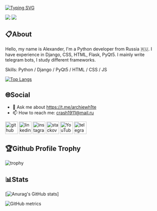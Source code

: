 [![Typing SVG](https://readme-typing-svg.demolab.com?font=Fira+Code&weight=100&size=43&pause=1000&color=8D49F7&center=true&vCenter=true&height=100&lines=Hi+am+ArchieWh1te)](https://t.me/archiewh1te)

![](https://bournetocode.com/projects/GCSE_Computing_Fundamentals/pages/img/Programming_Languages_Main.png)
![](https://komarev.com/ghpvc/?username=archiewh1te)
## 📋About 
Hello, my name is Alexander, I'm a Python developer from Russia 🇷🇺. 
I have experience in Django, CSS, HTML, Flask, PyQt5. I mainly write telegram bots, I study different frameworks.

Skills: Python / Django / PyQt5 / HTML / CSS / JS

[![Top Langs](https://github-readme-stats.vercel.app/api/top-langs/?username=archiewh1te&layout=compact&show_icons=true&theme=radical)]()
## 🌐Social
- 💬 Ask me about https://t.me/archiewh1te 
- 📫 How to reach me: crash1911@mail.ru 

[<img src='https://img.icons8.com/nolan/512/github.png' alt='github' height='40'>](https://github.com/archiewh1te)  [<img src='https://img.icons8.com/fluency/512/linkedin-circled.png' alt='linkedin' height='40'>](https://www.linkedin.com/in/archiewh1te/)  [<img src='https://img.icons8.com/color/512/instagram-new.png' alt='instagram' height='40'>](https://www.instagram.com/archiewh1te/)  [<img src='https://cdn.worldvectorlogo.com/logos/stack-overflow.svg' alt='stackoverflow' height='40'>](https://stackoverflow.com/users/18798414/dx3d9)  [<img src='https://img.icons8.com/color/512/youtube-play.png' alt='YouTube' height='40'>](https://www.youtube.com/@archiewh1te)  [<img src='https://img.icons8.com/color/512/telegram-app.png' alt='telegram' height='40'>](https://t.me/archiewh1te)

## 🏆Github Profile Trophy
![trophy](https://github-profile-trophy.vercel.app/?username=archiewh1te&theme=alduin)

## 📊Stats
[![Anurag's GitHub stats](https://github-readme-stats.vercel.app/api?username=archiewh1te&show_icons=true&theme=dracula)]


  

![GitHub metrics](https://metrics.lecoq.io/archiewh1te)  

